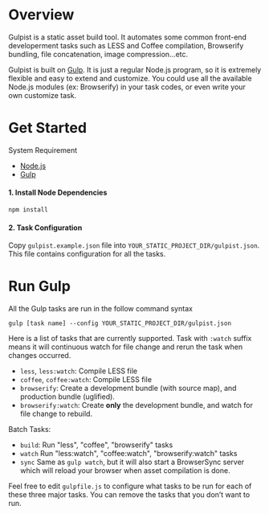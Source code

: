 
# Overview 
Gulpist is a static asset build tool. It automates some common front-end developerment tasks such as LESS and Coffee compilation, Browserify bundling, file concatenation, image compression…etc. 

Gulpist is built on [Gulp](https://github.com/gulpjs/gulp/blob/master/docs/getting-started.md). It is just a regular Node.js program, so it is extremely flexible and easy to extend and customize. You could use all the available Node.js modules (ex: Browserify) in your task codes, or even write your own customize task.



# Get Started

System Requirement 

- [Node.js](https://nodejs.org/)
- [Gulp](https://github.com/gulpjs/gulp/blob/master/docs/getting-started.md)

#### 1. Install Node Dependencies
```
npm install
```

#### 2. Task Configuration
Copy `gulpist.example.json` file into `YOUR_STATIC_PROJECT_DIR/gulpist.json`. This file contains configuration for all the tasks.


# Run Gulp
All the Gulp tasks are run in the follow command syntax

```
gulp [task name] --config YOUR_STATIC_PROJECT_DIR/gulpist.json
```

Here is a list of tasks that are currently supported. Task with `:watch` suffix means it will continuous 
watch for file change and rerun the task when changes occurred.

- `less`, `less:watch`:  Compile LESS file
- `coffee`, `coffee:watch`:  Compile LESS file
- `browserify`: Create a development bundle (with source map), and production bundle (uglified).
- `browserify:watch`:  Create __only__ the  development bundle, and watch for file change to rebuild.

Batch Tasks:

- `build`: Run "less", "coffee", "browserify" tasks
- `watch` Run "less:watch", "coffee:watch", "browserify:watch" tasks
- `sync` Same as `gulp watch`, but it will also start a BrowserSync server which will reload your browser when asset compilation is done.

Feel free to edit `gulpfile.js` to configure what tasks to be run for each of these three major tasks. You can remove the tasks that you don’t want to run.


